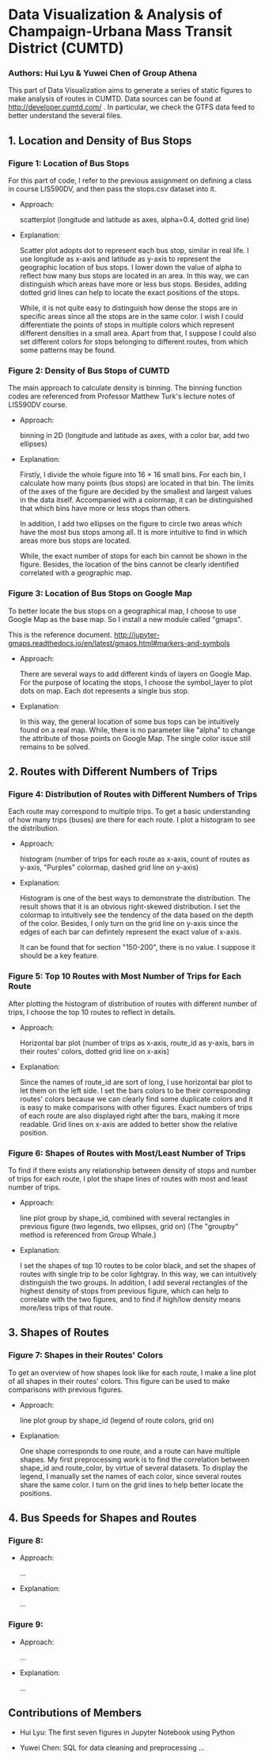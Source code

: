 # Data Visualization & Analysis of Champaign-Urbana Mass Transit District (CUMTD)
### Authors: Hui Lyu & Yuwei Chen of Group Athena

This part of Data Visualization aims to generate a series of static figures to make analysis of routes in CUMTD. 
Data sources can be found at http://developer.cumtd.com/ . 
In particular, we check the GTFS data feed to better understand the several files.

## 1. Location and Density of Bus Stops

### Figure 1: Location of Bus Stops
For this part of code, I refer to the previous assignment on defining a class in course LIS590DV, and then pass the stops.csv dataset into it.
* Approach: 

  scatterplot (longitude and latitude as axes, alpha=0.4, dotted grid line)

* Explanation: 

  Scatter plot adopts dot to represent each bus stop, similar in real life. I use longitude as x-axis and latitude as y-axis to represent the geographic location of bus stops. I lower down the value of alpha to reflect how many bus stops are located in an area. In this way, we can distinguish which areas have more or less bus stops. Besides, adding dotted grid lines can help to locate the exact positions of the stops. 
  
  While, it is not quite easy to distinguish how dense the stops are in specific areas since all the stops are in the same color. I wish I could differentiate the points of stops in multiple colors which represent different densities in a small area. Apart from that, I suppose I could also set different colors for stops belonging to different routes, from which some patterns may be found.

### Figure 2: Density of Bus Stops of CUMTD
The main approach to calculate density is binning. The binning function codes are referenced from Professor Matthew Turk's lecture notes of LIS590DV course.

* Approach: 

  binning in 2D (longitude and latitude as axes, with a color bar, add two ellipses)

* Explanation: 

  Firstly, I divide the whole figure into 16 × 16 small bins. For each bin, I calculate how many points (bus stops) are located in that bin. The limits of the axes of the figure are decided by the smallest and largest values in the data itself. Accompanied with a colormap, it can be distinguished that which bins have more or less stops than others.
  
  In addition, I add two ellipses on the figure to circle two areas which have the most bus stops among all. It is more intuitive to find in which areas more bus stops are located.
  
  While, the exact number of stops for each bin cannot be shown in the figure. Besides, the location of the bins cannot be clearly identified correlated with a geographic map. 
  
### Figure 3: Location of Bus Stops on Google Map
To better locate the bus stops on a geographical map, I choose to use Google Map as the base map. So I install a new module called "gmaps".

This is the reference document. http://jupyter-gmaps.readthedocs.io/en/latest/gmaps.html#markers-and-symbols

* Approach: 

  There are several ways to add different kinds of layers on Google Map. For the purpose of locating the stops, I choose the symbol_layer to plot dots on map. Each dot represents a single bus stop.

* Explanation: 

  In this way, the general location of some bus tops can be intuitively found on a real map. While, there is no parameter like "alpha" to change the attribute of those points on Google Map. The single color issue still remains to be solved.

## 2. Routes with Different Numbers of Trips

### Figure 4: Distribution of Routes with Different Numbers of Trips
Each route may correspond to multiple trips. To get a basic understanding of how many trips (buses) are there for each route. I plot a histogram to see the distribution.

* Approach: 

  histogram (number of trips for each route as x-axis, count of routes as y-axis, "Purples" colormap, dashed grid line on y-axis)

* Explanation: 

  Histogram is one of the best ways to demonstrate the distribution. The result shows that it is an obvious right-skewed distribution. I set the colormap to intuitively see the tendency of the data based on the depth of the color. Besides, I only turn on the grid line on y-axis since the edges of each bar can defintely represent the exact value of x-axis.
  
  It can be found that for section "150-200", there is no value. I suppose it should be a key feature.

### Figure 5: Top 10 Routes with Most Number of Trips for Each Route
After plotting the histogram of distribution of routes with different number of trips, I choose the top 10 routes to reflect in details.

* Approach: 

  Horizontal bar plot (number of trips as x-axis, route_id as y-axis, bars in their routes' colors, dotted grid line on x-axis)

* Explanation: 

  Since the names of route_id are sort of long, I use horizontal bar plot to let them on the left side. I set the bars colors to be their corresponding routes' colors because we can clearly find some duplicate colors and it is easy to make comparisons with other figures. Exact numbers of trips of each route are also displayed right after the bars, making it more readable. Grid lines on x-axis are added to better show the relative position.

### Figure 6: Shapes of Routes with Most/Least Number of Trips
To find if there exists any relationship between density of stops and number of trips for each route, I plot the shape lines of routes with most and least number of trips.

* Approach: 

  line plot group by shape_id, combined with several rectangles in previous figure (two legends, two ellipses, grid on)
  (The "groupby" method is referenced from Group Whale.)

* Explanation: 

  I set the shapes of top 10 routes to be color black, and set the shapes of routes with single trip to be color lightgray. In this way, we can intuitively distinguish the two groups. In addition, I add several rectangles of the highest density of stops from previous figure, which can help to correlate with the two figures, and to find if high/low density means more/less trips of that route.

## 3. Shapes of Routes

### Figure 7: Shapes in their Routes' Colors
To get an overview of how shapes look like for each route, I make a line plot of all shapes in their routes' colors. This figure can be used to make comparisons with previous figures.

* Approach: 

  line plot group by shape_id (legend of route colors, grid on)

* Explanation: 

  One shape corresponds to one route, and a route can have multiple shapes. My first preprocessing work is to find the correlation between shape_id and route_color, by virtue of several datasets. To display the legend, I manually set the names of each color, since several routes share the same color. I turn on the grid lines to help better locate the positions.

## 4. Bus Speeds for Shapes and Routes

### Figure 8:

* Approach: 

  ...

* Explanation: 

  ...

### Figure 9:

* Approach: 

  ...

* Explanation: 

  ...

## Contributions of Members

* Hui Lyu: 
  The first seven figures in Jupyter Notebook using Python  

* Yuwei Chen:
 SQL for data cleaning and preprocessing
 ...
